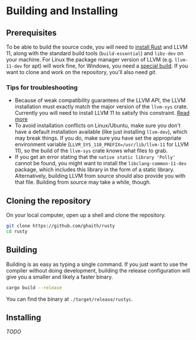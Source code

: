 # Building and Installing

## Prerequisites
To be able to build the source code, you will need to [install Rust](https://www.rust-lang.org/tools/install)
and LLVM 11, along with the standard build tools (`build-essential`) and `libz-dev` on your machine.
For Linux the package manager version of LLVM (e.g. `llvm-11-dev` for apt) will work fine, for Windows, you need a
[special build](https://github.com/ghaith/llvm-package-windows/releases/tag/v11.0.1). If you want to
clone and work on the repository, you'll also need _git_.

### Tips for troubleshooting
* Because of weak compatibility guarantees of the LLVM API, the LLVM installation must exactly match the
major version of the `llvm-sys` crate. Currently you will need to install LLVM 11 to satisfy this constraint.
[Read more](https://crates.io/crates/llvm-sys)
* To avoid installation conflicts on Linux/Ubuntu, make sure you don't have a default installation available
(like just installing `llvm-dev`), which may break things. If you do, make sure you have set
the appropriate environment variable (`LLVM_SYS_110_PREFIX=/usr/lib/llvm-11` for LLVM 11), so
the build of the `llvm-sys` crate knows what files to grab.
* If you get an error stating that the `native static library 'Polly'` cannot be found, you might want to
install the `libclang-common-11-dev` package, which includes this library in the form of a static library.
Alternatively, building LLVM from source should also provide you with that file. Building from source may
take a while, though.

## Cloning the repository
On your local computer, open up a shell and clone the repository.
```bash
git clone https://github.com/ghaith/rusty
cd rusty
```

## Building
Building is as easy as typing a single command. If you just want to use the
compiler without doing development, building the release configuration will
give you a smaller and likely a faster binary.
```bash
cargo build --release
```

You can find the binary at `./target/release/rustyc`.

## Installing
_TODO_
